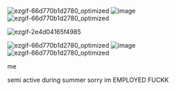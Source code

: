 ![ezgif-66d770b1d2780_optimized](https://github.com/user-attachments/assets/bc303eaf-d2ee-4a6b-9ae2-04a67a7064c8) ![image](https://github.com/user-attachments/assets/a2f88044-159c-4b28-b532-910567667821) ![ezgif-66d770b1d2780_optimized](https://github.com/user-attachments/assets/2f52cba4-4e53-4194-9a9e-5f5b565d1dd7)



![ezgif-2e4d04165f4985](https://github.com/user-attachments/assets/b4d79991-2556-4b12-832a-2e39a434e999) 




![ezgif-66d770b1d2780_optimized](https://github.com/user-attachments/assets/272753d7-3549-43ef-a6a5-601cb8dbc6aa) ![image](https://github.com/user-attachments/assets/4ba92a8d-2e72-49d6-a843-d09733ed05b6) ![ezgif-66d770b1d2780_optimized](https://github.com/user-attachments/assets/bbf9c558-5bb3-41d9-bb16-8d3aa21c266f)

me

semi active during summer sorry im EMPLOYED FUCKK












